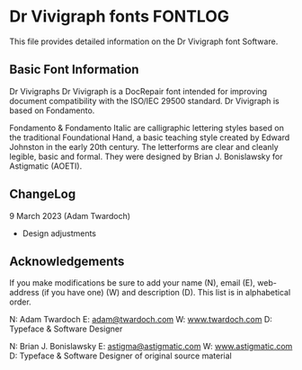 # Dr Vivigraph fonts FONTLOG

This file provides detailed information on the Dr Vivigraph font
Software.

## Basic Font Information

Dr Vivigraphs Dr Vivigraph is a DocRepair font intended for improving 
document compatibility with the ISO/IEC 29500 standard. Dr Vivigraph 
is based on Fondamento. 

Fondamento & Fondamento Italic are calligraphic lettering styles based
on the traditional Foundational Hand, a basic teaching style created 
by Edward Johnston in the early 20th century. The letterforms are clear
and cleanly legible, basic and formal. They were designed by Brian J. 
Bonislawsky for Astigmatic (AOETI).

## ChangeLog

9 March 2023 (Adam Twardoch)

- Design adjustments

## Acknowledgements

If you make modifications be sure to add your name (N),
email (E), web-address (if you have one) (W) and description (D). 
This list is in alphabetical order.

N: Adam Twardoch
E: adam@twardoch.com
W: www.twardoch.com
D: Typeface & Software Designer

N: Brian J. Bonislawsky
E: astigma@astigmatic.com
W: www.astigmatic.com
D: Typeface & Software Designer of original source material
